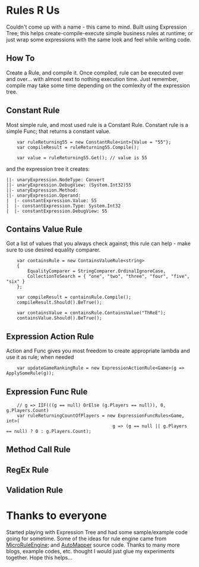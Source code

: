 # Rules R Us
Couldn't come up with a name - this came to mind.
Built using Expression Tree; this helps create-compile-execute simple business rules at runtime; or just wrap some expressions with the same look and feel while writing code.

## How To
Create a Rule, and compile it.  Once compiled, rule can be executed over and over... with almost next to nothing execution time.  Just remember, compile may take some time depending on the comlexity of the expression tree.

## Constant Rule
Most simple rule, and most used rule is a Constant Rule.  Constant rule is a simple Func; that returns a constant value.
```
    var ruleReturning55 = new ConstantRule<int>{Value = "55"};
    var compileResult = ruleReturning55.Compile();

    var value = ruleReturning55.Get(); // value is 55
```
and the expression tree it creates:
```
||- unaryExpression.NodeType: Convert
||- unaryExpression.DebugView: (System.Int32)55
||- unaryExpression.Method: 
||- unaryExpression.Operand:
|  |- constantExpression.Value: 55
|  |- constantExpression.Type: System.Int32
|  |- constantExpression.DebugView: 55
```

## Contains Value Rule
Got a list of values that you always check against; this rule can help - make sure to use desired equality comparer.
```
    var containsRule = new ContainsValueRule<string>
    {
        EqualityComparer = StringComparer.OrdinalIgnoreCase,
        CollectionToSearch = { "one", "two", "three", "four", "five", "six" }
    };

    var compileResult = containsRule.Compile();
    compileResult.Should().BeTrue();

    var containsValue = containsRule.ContainsValue("ThReE");
    containsValue.Should().BeTrue();
```

## Expression Action Rule
Action and Func gives you most freedom to create appropriate lambda and use it as rule; when needed
```
    var updateGameRankingRule = new ExpressionActionRule<Game>(g => ApplySomeRule(g));
```

## Expression Func Rule
```
    // g => IIF(((g == null) OrElse (g.Players == null)), 0, g.Players.Count)
    var ruleReturningCountOfPlayers = new ExpressionFuncRules<Game, int>(
                                        g => (g == null || g.Players == null) ? 0 : g.Players.Count);
```

## Method Call Rule

## RegEx Rule

## Validation Rule

# Thanks to everyone
Started playing with Expression Tree and had some sample/example code going for sometime.  Some of the ideas for rule engine came from [MicroRuleEngine](https://github.com/runxc1/MicroRuleEngine); and [AutoMapper](https://github.com/AutoMapper/AutoMapper) source code.  Thanks to many more blogs, example codes, etc. thought I would just glue my experiments together.  Hope this helps...
